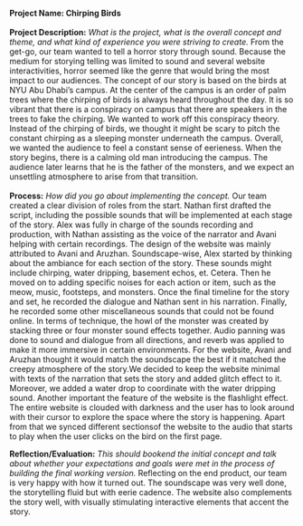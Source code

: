 **Project Name: Chirping Birds**
<br>
<br>
**Project Description:** _What is the project, what is the overall concept and theme, and what kind of experience you were striving to create._
From the get-go, our team wanted to tell a horror story through sound. Because the medium for storying telling was limited to sound and several website interactivities, horror seemed like the genre that would bring the most impact to our audiences. 
The concept of our story is based on the birds at NYU Abu Dhabi’s campus. At the center of the campus is an order of palm trees where the chirping of birds is always heard throughout the day. It is so vibrant that there is a conspiracy on campus that there are speakers in the trees to fake the chirping. We wanted to work off this conspiracy theory. Instead of the chirping of birds, we thought it might be scary to pitch the constant chirping as a sleeping monster underneath the campus. 
Overall, we wanted the audience to feel a constant sense of eerieness. When the story begins, there is a calming old man introducing the campus. The audience later learns that he is the father of the monsters, and we expect an unsettling atmosphere to arise from that transition. 
<br>
<br>
**Process:** _How did you go about implementing the concept._
Our team created a clear division of roles from the start. Nathan first drafted the script, including the possible sounds that will be implemented at each stage of the story. Alex was fully in charge of the sounds recording and production, with Nathan assisting as the voice of the narrator and Avani helping with certain recordings. The design of the website was mainly attributed to Avani and Aruzhan. 
Soundscape-wise, Alex started by thinking about the ambiance for each section of the story. These sounds might include chirping, water dripping, basement echos, et. Cetera. Then he moved on to adding specific noises for each action or item, such as the meow, music, footsteps, and monsters. Once the final timeline for the story and set, he recorded the dialogue and Nathan sent in his narration. Finally, he recorded some other miscellaneous sounds that could not be found online. 
In terms of technique, the howl of the monster was created by stacking three or four monster sound effects together. Audio panning was done to sound and dialogue from all directions, and reverb was applied to make it more immersive in certain environments. 
For the website, Avani and Aruzhan thought it would match the soundscape the best if it matched the creepy atmosphere of the story.We decided to keep the website minimal with texts of the narration that sets the story and added glitch effect to it. Moreover, we added a water drop to coordinate with the water dripping sound. Another important the feature of the website is the flashlight effect. The entire website is clouded with darkness and the user has to look around with their cursor to explore the space where the story is happening. Apart from that we synced different sectionsof the website to the audio that starts to play when the user clicks on the bird on the first page.

**Reflection/Evaluation:** _This should bookend the initial concept and talk about whether your expectations and goals were met in the process of building the final working version._
Reflecting on the end product, our team is very happy with how it turned out. The soundscape was very well done, the storytelling fluid but with eerie cadence. The website also complements the story well, with visually stimulating interactive elements that accent the story. 
